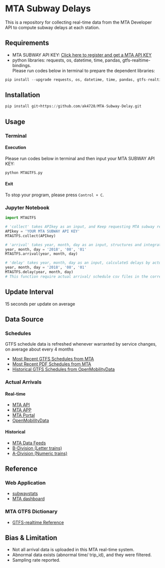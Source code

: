 # MTA Subway Delays
This is a repository for collecting real-time data from the MTA Developer API to compute subway delays at each station.

## Requirements
- MTA SUBWAY API KEY: [Click here to register and get a MTA API KEY](https://datamine.mta.info/user/register)
- python libraries: requests, os, datetime, time, pandas, gtfs-realtime-bindings.  
Please run codes below in terminal to prepare the dependent libraries:  
``` python
pip install --upgrade requests, os, datetime, time, pandas, gtfs-realtime-bindings
```

## Installation
``` python
pip install git+https://github.com/ak4728/MTA-Subway-Delay.git
```

## Usage
### Terminal
#### Execution
Please run codes below in terminal and then input your MTA SUBWAY API KEY:
```python
python MTAGTFS.py
```

#### Exit
To stop your program, please press ```Control + C```.

### Jupyter Notebook
``` python
import MTAGTFS
```
``` python
# 'collect' takes APIkey as an input, and Keep requesting MTA subway real-time status, and Writting gtfs files.
APIkey = 'YOUR MTA SUBWAY API KEY'
MTAGTFS.collect(APIkey)
```
``` python
# 'arrival' takes year, month, day as an input, structures and integrates the GTFS files in the corresponding folder, and outputs a arrival csv file.
year, month, day = '2018', '08', '01'
MTAGTFS.arrival(year, month, day)
```

``` python
# 'delay' takes year, month, day as an input, calculateS delays by actual arrivals and schedules, and outputs a delay csv file.    
year, month, day = '2018', '08', '01'
MTAGTFS.delay(year, month, day)
# This function require actual arrival/ schedule csv files in the corresponding folder.

```
## Update Interval
15 seconds per update on average

## Data Source
### Schedules
GTFS schedule data is refreshed whenever warranted by service changes, on average about every 4 months
- [Most Recent GTFS Schedules from MTA](http://web.mta.info/developers/data/nyct/subway/google_transit.zip)
- [Most Recent PDF Schedules from MTA](https://new.mta.info/schedules)
- [Historical GTFS Schedules from OpenMobilityData](https://transitfeeds.com/p/mta/79)

### Actual Arrivals
#### Real-time
- [MTA API](http://datamine.mta.info/list-of-feeds)
- [MTA APP](http://subwaytime.mta.info/)
- [MTA Portal](https://new.mta.info/)
- [OpenMobilityData](https://transitfeeds.com/p/mta/234)

#### Historical
- [MTA Data Feeds](http://web.mta.info/developers/developer-data-terms.html#data)
- [B-Division (Letter trains)](http://web.mta.info/developers/data/archives.html)
- [A-Division (Numeric trains)](https://datamine-history.s3.amazonaws.com/index.html)
## Reference
### Web Application
- [subwaystats](http://subwaystats.com/)
- [MTA dashboard](http://dashboard.mta.info/)

### MTA GTFS Dictionary
- [GTFS-realtime Reference](http://datamine.mta.info/sites/all/files/pdfs/GTFS-Realtime-NYC-Subway%20version%201%20dated%207%20Sep.pdf)

## Bias & Limitation
- Not all arrival data is uploaded in this MTA real-time system.
- Abnormal data exists (abnormal time/ trip_id), and they were filtered.
- Sampling rate reported.
